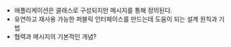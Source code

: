 - 애플리케이션은 클래스로 구성되지만 메시지를 통해 정의된다.
- 유연하고 재사용 가능한 퍼블릭 인터페이스를 만드는데 도움이 되는 설계 원칙과 기법
- 협력과 메시지의 기본적인 개념?